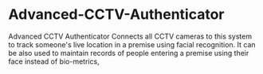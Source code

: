 # Advanced-CCTV-Authenticator
Advanced CCTV Authenticator Connects all CCTV cameras to this system to track someone's live location in a premise using facial recognition. It can be also used to maintain records of people entering a premise using their face instead of bio-metrics,
